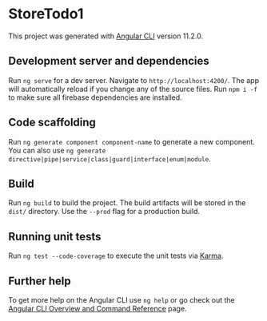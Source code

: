 # StoreTodo1

This project was generated with [Angular CLI](https://github.com/angular/angular-cli) version 11.2.0.

## Development server and dependencies

Run `ng serve` for a dev server. Navigate to `http://localhost:4200/`. The app will automatically reload if you change any of the source files.
Run `npm i -f` to make sure all firebase dependencies are installed.

## Code scaffolding

Run `ng generate component component-name` to generate a new component. You can also use `ng generate directive|pipe|service|class|guard|interface|enum|module`.

## Build

Run `ng build` to build the project. The build artifacts will be stored in the `dist/` directory. Use the `--prod` flag for a production build.

## Running unit tests

Run `ng test --code-coverage` to execute the unit tests via [Karma](https://karma-runner.github.io).

## Further help

To get more help on the Angular CLI use `ng help` or go check out the [Angular CLI Overview and Command Reference](https://angular.io/cli) page.
